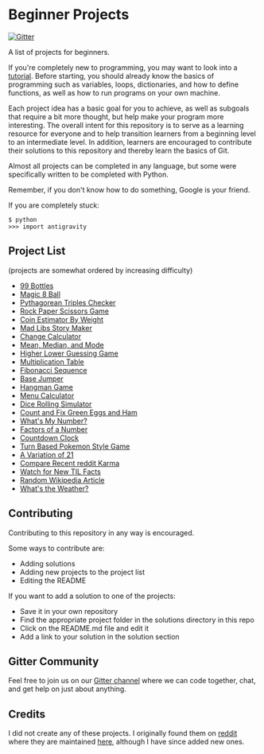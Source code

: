 Beginner Projects
=================
[![Gitter](https://img.shields.io/gitter/room/nwjs/nw.js.svg)](https://gitter.im/beginner-projects/Lobby)

A list of projects for beginners.

If you're completely new to programming, you may want to look into a [tutorial](https://www.codecademy.com/learn/python). Before starting, you should already know the basics of programming such as variables, loops, dictionaries, and how to define functions, as well as how to run programs on your own machine.

Each project idea has a basic goal for you to achieve, as well as subgoals that require a bit more thought, but help make your program more interesting. The overall intent for this repository is to serve as a learning resource for everyone and to help transition learners from a beginning level to an intermediate level. In addition, learners are encouraged to contribute their solutions to this repository and thereby learn the basics of Git.

Almost all projects can be completed in any language, but some were specifically written to be completed with Python.

Remember, if you don't know how to do something, Google is your friend.

If you are completely stuck:
```
$ python
>>> import antigravity
```

## Project List
(projects are somewhat ordered by increasing difficulty)
- [99 Bottles](https://github.com/JorgeG/Beginner-Projects/tree/master/projects/99-bottles.md)
- [Magic 8 Ball](https://github.com/JorgeG/Beginner-Projects/tree/master/projects/magic-8-ball.md)
- [Pythagorean Triples Checker](https://github.com/JorgeG/Beginner-Projects/tree/master/projects/pythag-triples.md)
- [Rock Paper Scissors Game](https://github.com/JorgeG/Beginner-Projects/blob/master/projects/rock-paper-scissors.md)
- [Coin Estimator By Weight](https://github.com/JorgeG/Beginner-Projects/tree/master/projects/coin-estimator.md)
- [Mad Libs Story Maker](https://github.com/JorgeG/Beginner-Projects/tree/master/projects/mad-libs.md)
- [Change Calculator](https://github.com/JorgeG/Beginner-Projects/tree/master/projects/change-calculator.md)
- [Mean, Median, and Mode](https://github.com/JorgeG/Beginner-Projects/tree/master/projects/mean-median-mode.md)
- [Higher Lower Guessing Game](https://github.com/JorgeG/Beginner-Projects/tree/master/projects/guessing-game.md)
- [Multiplication Table](https://github.com/JorgeG/Beginner-Projects/tree/master/projects/multiplication-table.md)
- [Fibonacci Sequence](https://github.com/JorgeG/Beginner-Projects/tree/master/projects/fibonacci.md)
- [Base Jumper](https://github.com/jorgegonzalez/beginner-projects/blob/master/projects/base-jumper.md)
- [Hangman Game](https://github.com/JorgeG/Beginner-Projects/tree/master/projects/hangman-game.md)
- [Menu Calculator](https://github.com/JorgeG/Beginner-Projects/tree/master/projects/menu-calculator.md)
- [Dice Rolling Simulator](https://github.com/JorgeG/Beginner-Projects/tree/master/projects/dice-rolling.md)
- [Count and Fix Green Eggs and Ham](https://github.com/JorgeG/Beginner-Projects/tree/master/projects/green-eggs.md)
- [What's My Number?](https://github.com/JorgeG/Beginner-Projects/tree/master/projects/whats-my-number.md)
- [Factors of a Number](https://github.com/JorgeG/Beginner-Projects/tree/master/projects/factors.md)
- [Countdown Clock](https://github.com/JorgeG/Beginner-Projects/tree/master/projects/countdown-clock.md)
- [Turn Based Pokemon Style Game](https://github.com/JorgeG/Beginner-Projects/tree/master/projects/pokemon.md)
- [A Variation of 21](https://github.com/JorgeG/Beginner-Projects/tree/master/projects/21.md)
- [Compare Recent reddit Karma](https://github.com/JorgeG/Beginner-Projects/tree/master/projects/reddit-karma.md)
- [Watch for New TIL Facts](https://github.com/JorgeG/Beginner-Projects/tree/master/projects/til-facts.md)
- [Random Wikipedia Article](https://github.com/JorgeG/Beginner-Projects/tree/master/projects/wikipedia.md)
- [What's the Weather?](https://github.com/JorgeG/Beginner-Projects/tree/master/projects/weather.md)

## Contributing
Contributing to this repository in any way is encouraged.

Some ways to contribute are:
- Adding solutions
- Adding new projects to the project list
- Editing the README

If you want to add a solution to one of the projects:
- Save it in your own repository
- Find the appropriate project folder in the solutions directory in this repo
- Click on the README.md file and edit it
- Add a link to your solution in the solution section

## Gitter Community
Feel free to join us on our [Gitter channel](https://gitter.im/beginner-projects/Lobby) where we can code together, chat, and get help on just about anything.

## Credits
I did not create any of these projects. I originally found them on [reddit](https://reddit.com/r/beginnerprojects) where they are maintained [here](https://docs.google.com/document/d/1TyqD2_oDtiQIh_Y55J5RfeA91JJECc97xYIKM112H9I/edit?usp=sharing), although I have since added new ones.
